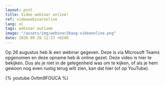 ```yaml
---
layout: post
title: Video webinar online!
ref: videowebinaronline
lang: nl
tags: webinar autisme
image: "/assets/img/webinar26aug-videoonline.png"
date: 2020-09-28 12:23 +0200
---
```

Op 26 augustus heb ik een webinar gegeven. Deze is via Microsoft Teams opgenomen en deze opname heb ik online gezet.
Deze video is hier te bekijken. Dus als je niet in de gelegenheid was om te kijken, of als je hem gewoon nog even rustig terug wilt zien, kan dat hier (of op YouTube).

{% youtube 0vltm9FOUCA %}
